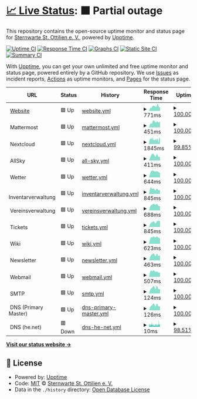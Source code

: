 # [📈 Live Status](https://status.sternwarte-ottilien.de): <!--live status--> **🟧 Partial outage**

This repository contains the open-source uptime monitor and status page for [Sternwarte St. Ottilien e. V.](https://sternwarte-ottilien.de), powered by [Upptime](https://github.com/upptime/upptime).

[![Uptime CI](https://github.com/Sternwarte-St-Ottilien-e-V/status/workflows/Uptime%20CI/badge.svg)](https://github.com/Sternwarte-St-Ottilien-e-V/status/actions?query=workflow%3A%22Uptime+CI%22)
[![Response Time CI](https://github.com/Sternwarte-St-Ottilien-e-V/status/workflows/Response%20Time%20CI/badge.svg)](https://github.com/Sternwarte-St-Ottilien-e-V/status/actions?query=workflow%3A%22Response+Time+CI%22)
[![Graphs CI](https://github.com/Sternwarte-St-Ottilien-e-V/status/workflows/Graphs%20CI/badge.svg)](https://github.com/Sternwarte-St-Ottilien-e-V/status/actions?query=workflow%3A%22Graphs+CI%22)
[![Static Site CI](https://github.com/Sternwarte-St-Ottilien-e-V/status/workflows/Static%20Site%20CI/badge.svg)](https://github.com/Sternwarte-St-Ottilien-e-V/status/actions?query=workflow%3A%22Static+Site+CI%22)
[![Summary CI](https://github.com/Sternwarte-St-Ottilien-e-V/status/workflows/Summary%20CI/badge.svg)](https://github.com/Sternwarte-St-Ottilien-e-V/status/actions?query=workflow%3A%22Summary+CI%22)

With [Upptime](https://upptime.js.org), you can get your own unlimited and free uptime monitor and status page, powered entirely by a GitHub repository. We use [Issues](https://github.com/Sternwarte-St-Ottilien-e-V/status/issues) as incident reports, [Actions](https://github.com/Sternwarte-St-Ottilien-e-V/status/actions) as uptime monitors, and [Pages](https://status.sternwarte-ottilien.de) for the status page.

<!--start: status pages-->
<!-- This summary is generated by Upptime (https://github.com/upptime/upptime) -->
<!-- Do not edit this manually, your changes will be overwritten -->
<!-- prettier-ignore -->
| URL | Status | History | Response Time | Uptime |
| --- | ------ | ------- | ------------- | ------ |
| <img alt="" src="https://icons.duckduckgo.com/ip3/sternwarte-ottilien.de.ico" height="13"> [Website](https://sternwarte-ottilien.de) | 🟩 Up | [website.yml](https://github.com/Sternwarte-St-Ottilien-e-V/status/commits/HEAD/history/website.yml) | <details><summary><img alt="Response time graph" src="./graphs/website/response-time-week.png" height="20"> 771ms</summary><br><a href="https://status.sternwarte-ottilien.de/history/website"><img alt="Response time 915" src="https://img.shields.io/endpoint?url=https%3A%2F%2Fraw.githubusercontent.com%2FSternwarte-St-Ottilien-e-V%2Fstatus%2FHEAD%2Fapi%2Fwebsite%2Fresponse-time.json"></a><br><a href="https://status.sternwarte-ottilien.de/history/website"><img alt="24-hour response time 782" src="https://img.shields.io/endpoint?url=https%3A%2F%2Fraw.githubusercontent.com%2FSternwarte-St-Ottilien-e-V%2Fstatus%2FHEAD%2Fapi%2Fwebsite%2Fresponse-time-day.json"></a><br><a href="https://status.sternwarte-ottilien.de/history/website"><img alt="7-day response time 771" src="https://img.shields.io/endpoint?url=https%3A%2F%2Fraw.githubusercontent.com%2FSternwarte-St-Ottilien-e-V%2Fstatus%2FHEAD%2Fapi%2Fwebsite%2Fresponse-time-week.json"></a><br><a href="https://status.sternwarte-ottilien.de/history/website"><img alt="30-day response time 678" src="https://img.shields.io/endpoint?url=https%3A%2F%2Fraw.githubusercontent.com%2FSternwarte-St-Ottilien-e-V%2Fstatus%2FHEAD%2Fapi%2Fwebsite%2Fresponse-time-month.json"></a><br><a href="https://status.sternwarte-ottilien.de/history/website"><img alt="1-year response time 956" src="https://img.shields.io/endpoint?url=https%3A%2F%2Fraw.githubusercontent.com%2FSternwarte-St-Ottilien-e-V%2Fstatus%2FHEAD%2Fapi%2Fwebsite%2Fresponse-time-year.json"></a></details> | <details><summary><a href="https://status.sternwarte-ottilien.de/history/website">100.00%</a></summary><a href="https://status.sternwarte-ottilien.de/history/website"><img alt="All-time uptime 99.98%" src="https://img.shields.io/endpoint?url=https%3A%2F%2Fraw.githubusercontent.com%2FSternwarte-St-Ottilien-e-V%2Fstatus%2FHEAD%2Fapi%2Fwebsite%2Fuptime.json"></a><br><a href="https://status.sternwarte-ottilien.de/history/website"><img alt="24-hour uptime 100.00%" src="https://img.shields.io/endpoint?url=https%3A%2F%2Fraw.githubusercontent.com%2FSternwarte-St-Ottilien-e-V%2Fstatus%2FHEAD%2Fapi%2Fwebsite%2Fuptime-day.json"></a><br><a href="https://status.sternwarte-ottilien.de/history/website"><img alt="7-day uptime 100.00%" src="https://img.shields.io/endpoint?url=https%3A%2F%2Fraw.githubusercontent.com%2FSternwarte-St-Ottilien-e-V%2Fstatus%2FHEAD%2Fapi%2Fwebsite%2Fuptime-week.json"></a><br><a href="https://status.sternwarte-ottilien.de/history/website"><img alt="30-day uptime 100.00%" src="https://img.shields.io/endpoint?url=https%3A%2F%2Fraw.githubusercontent.com%2FSternwarte-St-Ottilien-e-V%2Fstatus%2FHEAD%2Fapi%2Fwebsite%2Fuptime-month.json"></a><br><a href="https://status.sternwarte-ottilien.de/history/website"><img alt="1-year uptime 99.97%" src="https://img.shields.io/endpoint?url=https%3A%2F%2Fraw.githubusercontent.com%2FSternwarte-St-Ottilien-e-V%2Fstatus%2FHEAD%2Fapi%2Fwebsite%2Fuptime-year.json"></a></details>
| <img alt="" src="https://icons.duckduckgo.com/ip3/null.ico" height="13"> Mattermost | 🟩 Up | [mattermost.yml](https://github.com/Sternwarte-St-Ottilien-e-V/status/commits/HEAD/history/mattermost.yml) | <details><summary><img alt="Response time graph" src="./graphs/mattermost/response-time-week.png" height="20"> 451ms</summary><br><a href="https://status.sternwarte-ottilien.de/history/mattermost"><img alt="Response time 515" src="https://img.shields.io/endpoint?url=https%3A%2F%2Fraw.githubusercontent.com%2FSternwarte-St-Ottilien-e-V%2Fstatus%2FHEAD%2Fapi%2Fmattermost%2Fresponse-time.json"></a><br><a href="https://status.sternwarte-ottilien.de/history/mattermost"><img alt="24-hour response time 454" src="https://img.shields.io/endpoint?url=https%3A%2F%2Fraw.githubusercontent.com%2FSternwarte-St-Ottilien-e-V%2Fstatus%2FHEAD%2Fapi%2Fmattermost%2Fresponse-time-day.json"></a><br><a href="https://status.sternwarte-ottilien.de/history/mattermost"><img alt="7-day response time 451" src="https://img.shields.io/endpoint?url=https%3A%2F%2Fraw.githubusercontent.com%2FSternwarte-St-Ottilien-e-V%2Fstatus%2FHEAD%2Fapi%2Fmattermost%2Fresponse-time-week.json"></a><br><a href="https://status.sternwarte-ottilien.de/history/mattermost"><img alt="30-day response time 411" src="https://img.shields.io/endpoint?url=https%3A%2F%2Fraw.githubusercontent.com%2FSternwarte-St-Ottilien-e-V%2Fstatus%2FHEAD%2Fapi%2Fmattermost%2Fresponse-time-month.json"></a><br><a href="https://status.sternwarte-ottilien.de/history/mattermost"><img alt="1-year response time 515" src="https://img.shields.io/endpoint?url=https%3A%2F%2Fraw.githubusercontent.com%2FSternwarte-St-Ottilien-e-V%2Fstatus%2FHEAD%2Fapi%2Fmattermost%2Fresponse-time-year.json"></a></details> | <details><summary><a href="https://status.sternwarte-ottilien.de/history/mattermost">100.00%</a></summary><a href="https://status.sternwarte-ottilien.de/history/mattermost"><img alt="All-time uptime 99.91%" src="https://img.shields.io/endpoint?url=https%3A%2F%2Fraw.githubusercontent.com%2FSternwarte-St-Ottilien-e-V%2Fstatus%2FHEAD%2Fapi%2Fmattermost%2Fuptime.json"></a><br><a href="https://status.sternwarte-ottilien.de/history/mattermost"><img alt="24-hour uptime 100.00%" src="https://img.shields.io/endpoint?url=https%3A%2F%2Fraw.githubusercontent.com%2FSternwarte-St-Ottilien-e-V%2Fstatus%2FHEAD%2Fapi%2Fmattermost%2Fuptime-day.json"></a><br><a href="https://status.sternwarte-ottilien.de/history/mattermost"><img alt="7-day uptime 100.00%" src="https://img.shields.io/endpoint?url=https%3A%2F%2Fraw.githubusercontent.com%2FSternwarte-St-Ottilien-e-V%2Fstatus%2FHEAD%2Fapi%2Fmattermost%2Fuptime-week.json"></a><br><a href="https://status.sternwarte-ottilien.de/history/mattermost"><img alt="30-day uptime 100.00%" src="https://img.shields.io/endpoint?url=https%3A%2F%2Fraw.githubusercontent.com%2FSternwarte-St-Ottilien-e-V%2Fstatus%2FHEAD%2Fapi%2Fmattermost%2Fuptime-month.json"></a><br><a href="https://status.sternwarte-ottilien.de/history/mattermost"><img alt="1-year uptime 99.91%" src="https://img.shields.io/endpoint?url=https%3A%2F%2Fraw.githubusercontent.com%2FSternwarte-St-Ottilien-e-V%2Fstatus%2FHEAD%2Fapi%2Fmattermost%2Fuptime-year.json"></a></details>
| <img alt="" src="https://icons.duckduckgo.com/ip3/null.ico" height="13"> Nextcloud | 🟩 Up | [nextcloud.yml](https://github.com/Sternwarte-St-Ottilien-e-V/status/commits/HEAD/history/nextcloud.yml) | <details><summary><img alt="Response time graph" src="./graphs/nextcloud/response-time-week.png" height="20"> 1845ms</summary><br><a href="https://status.sternwarte-ottilien.de/history/nextcloud"><img alt="Response time 2425" src="https://img.shields.io/endpoint?url=https%3A%2F%2Fraw.githubusercontent.com%2FSternwarte-St-Ottilien-e-V%2Fstatus%2FHEAD%2Fapi%2Fnextcloud%2Fresponse-time.json"></a><br><a href="https://status.sternwarte-ottilien.de/history/nextcloud"><img alt="24-hour response time 2111" src="https://img.shields.io/endpoint?url=https%3A%2F%2Fraw.githubusercontent.com%2FSternwarte-St-Ottilien-e-V%2Fstatus%2FHEAD%2Fapi%2Fnextcloud%2Fresponse-time-day.json"></a><br><a href="https://status.sternwarte-ottilien.de/history/nextcloud"><img alt="7-day response time 1845" src="https://img.shields.io/endpoint?url=https%3A%2F%2Fraw.githubusercontent.com%2FSternwarte-St-Ottilien-e-V%2Fstatus%2FHEAD%2Fapi%2Fnextcloud%2Fresponse-time-week.json"></a><br><a href="https://status.sternwarte-ottilien.de/history/nextcloud"><img alt="30-day response time 1879" src="https://img.shields.io/endpoint?url=https%3A%2F%2Fraw.githubusercontent.com%2FSternwarte-St-Ottilien-e-V%2Fstatus%2FHEAD%2Fapi%2Fnextcloud%2Fresponse-time-month.json"></a><br><a href="https://status.sternwarte-ottilien.de/history/nextcloud"><img alt="1-year response time 2419" src="https://img.shields.io/endpoint?url=https%3A%2F%2Fraw.githubusercontent.com%2FSternwarte-St-Ottilien-e-V%2Fstatus%2FHEAD%2Fapi%2Fnextcloud%2Fresponse-time-year.json"></a></details> | <details><summary><a href="https://status.sternwarte-ottilien.de/history/nextcloud">99.85%</a></summary><a href="https://status.sternwarte-ottilien.de/history/nextcloud"><img alt="All-time uptime 99.54%" src="https://img.shields.io/endpoint?url=https%3A%2F%2Fraw.githubusercontent.com%2FSternwarte-St-Ottilien-e-V%2Fstatus%2FHEAD%2Fapi%2Fnextcloud%2Fuptime.json"></a><br><a href="https://status.sternwarte-ottilien.de/history/nextcloud"><img alt="24-hour uptime 100.00%" src="https://img.shields.io/endpoint?url=https%3A%2F%2Fraw.githubusercontent.com%2FSternwarte-St-Ottilien-e-V%2Fstatus%2FHEAD%2Fapi%2Fnextcloud%2Fuptime-day.json"></a><br><a href="https://status.sternwarte-ottilien.de/history/nextcloud"><img alt="7-day uptime 99.85%" src="https://img.shields.io/endpoint?url=https%3A%2F%2Fraw.githubusercontent.com%2FSternwarte-St-Ottilien-e-V%2Fstatus%2FHEAD%2Fapi%2Fnextcloud%2Fuptime-week.json"></a><br><a href="https://status.sternwarte-ottilien.de/history/nextcloud"><img alt="30-day uptime 99.81%" src="https://img.shields.io/endpoint?url=https%3A%2F%2Fraw.githubusercontent.com%2FSternwarte-St-Ottilien-e-V%2Fstatus%2FHEAD%2Fapi%2Fnextcloud%2Fuptime-month.json"></a><br><a href="https://status.sternwarte-ottilien.de/history/nextcloud"><img alt="1-year uptime 99.69%" src="https://img.shields.io/endpoint?url=https%3A%2F%2Fraw.githubusercontent.com%2FSternwarte-St-Ottilien-e-V%2Fstatus%2FHEAD%2Fapi%2Fnextcloud%2Fuptime-year.json"></a></details>
| <img alt="" src="https://icons.duckduckgo.com/ip3/null.ico" height="13"> AllSky | 🟩 Up | [all-sky.yml](https://github.com/Sternwarte-St-Ottilien-e-V/status/commits/HEAD/history/all-sky.yml) | <details><summary><img alt="Response time graph" src="./graphs/all-sky/response-time-week.png" height="20"> 411ms</summary><br><a href="https://status.sternwarte-ottilien.de/history/all-sky"><img alt="Response time 453" src="https://img.shields.io/endpoint?url=https%3A%2F%2Fraw.githubusercontent.com%2FSternwarte-St-Ottilien-e-V%2Fstatus%2FHEAD%2Fapi%2Fall-sky%2Fresponse-time.json"></a><br><a href="https://status.sternwarte-ottilien.de/history/all-sky"><img alt="24-hour response time 445" src="https://img.shields.io/endpoint?url=https%3A%2F%2Fraw.githubusercontent.com%2FSternwarte-St-Ottilien-e-V%2Fstatus%2FHEAD%2Fapi%2Fall-sky%2Fresponse-time-day.json"></a><br><a href="https://status.sternwarte-ottilien.de/history/all-sky"><img alt="7-day response time 411" src="https://img.shields.io/endpoint?url=https%3A%2F%2Fraw.githubusercontent.com%2FSternwarte-St-Ottilien-e-V%2Fstatus%2FHEAD%2Fapi%2Fall-sky%2Fresponse-time-week.json"></a><br><a href="https://status.sternwarte-ottilien.de/history/all-sky"><img alt="30-day response time 407" src="https://img.shields.io/endpoint?url=https%3A%2F%2Fraw.githubusercontent.com%2FSternwarte-St-Ottilien-e-V%2Fstatus%2FHEAD%2Fapi%2Fall-sky%2Fresponse-time-month.json"></a><br><a href="https://status.sternwarte-ottilien.de/history/all-sky"><img alt="1-year response time 456" src="https://img.shields.io/endpoint?url=https%3A%2F%2Fraw.githubusercontent.com%2FSternwarte-St-Ottilien-e-V%2Fstatus%2FHEAD%2Fapi%2Fall-sky%2Fresponse-time-year.json"></a></details> | <details><summary><a href="https://status.sternwarte-ottilien.de/history/all-sky">100.00%</a></summary><a href="https://status.sternwarte-ottilien.de/history/all-sky"><img alt="All-time uptime 99.98%" src="https://img.shields.io/endpoint?url=https%3A%2F%2Fraw.githubusercontent.com%2FSternwarte-St-Ottilien-e-V%2Fstatus%2FHEAD%2Fapi%2Fall-sky%2Fuptime.json"></a><br><a href="https://status.sternwarte-ottilien.de/history/all-sky"><img alt="24-hour uptime 100.00%" src="https://img.shields.io/endpoint?url=https%3A%2F%2Fraw.githubusercontent.com%2FSternwarte-St-Ottilien-e-V%2Fstatus%2FHEAD%2Fapi%2Fall-sky%2Fuptime-day.json"></a><br><a href="https://status.sternwarte-ottilien.de/history/all-sky"><img alt="7-day uptime 100.00%" src="https://img.shields.io/endpoint?url=https%3A%2F%2Fraw.githubusercontent.com%2FSternwarte-St-Ottilien-e-V%2Fstatus%2FHEAD%2Fapi%2Fall-sky%2Fuptime-week.json"></a><br><a href="https://status.sternwarte-ottilien.de/history/all-sky"><img alt="30-day uptime 100.00%" src="https://img.shields.io/endpoint?url=https%3A%2F%2Fraw.githubusercontent.com%2FSternwarte-St-Ottilien-e-V%2Fstatus%2FHEAD%2Fapi%2Fall-sky%2Fuptime-month.json"></a><br><a href="https://status.sternwarte-ottilien.de/history/all-sky"><img alt="1-year uptime 99.97%" src="https://img.shields.io/endpoint?url=https%3A%2F%2Fraw.githubusercontent.com%2FSternwarte-St-Ottilien-e-V%2Fstatus%2FHEAD%2Fapi%2Fall-sky%2Fuptime-year.json"></a></details>
| <img alt="" src="https://icons.duckduckgo.com/ip3/null.ico" height="13"> Wetter | 🟩 Up | [wetter.yml](https://github.com/Sternwarte-St-Ottilien-e-V/status/commits/HEAD/history/wetter.yml) | <details><summary><img alt="Response time graph" src="./graphs/wetter/response-time-week.png" height="20"> 644ms</summary><br><a href="https://status.sternwarte-ottilien.de/history/wetter"><img alt="Response time 570" src="https://img.shields.io/endpoint?url=https%3A%2F%2Fraw.githubusercontent.com%2FSternwarte-St-Ottilien-e-V%2Fstatus%2FHEAD%2Fapi%2Fwetter%2Fresponse-time.json"></a><br><a href="https://status.sternwarte-ottilien.de/history/wetter"><img alt="24-hour response time 759" src="https://img.shields.io/endpoint?url=https%3A%2F%2Fraw.githubusercontent.com%2FSternwarte-St-Ottilien-e-V%2Fstatus%2FHEAD%2Fapi%2Fwetter%2Fresponse-time-day.json"></a><br><a href="https://status.sternwarte-ottilien.de/history/wetter"><img alt="7-day response time 644" src="https://img.shields.io/endpoint?url=https%3A%2F%2Fraw.githubusercontent.com%2FSternwarte-St-Ottilien-e-V%2Fstatus%2FHEAD%2Fapi%2Fwetter%2Fresponse-time-week.json"></a><br><a href="https://status.sternwarte-ottilien.de/history/wetter"><img alt="30-day response time 651" src="https://img.shields.io/endpoint?url=https%3A%2F%2Fraw.githubusercontent.com%2FSternwarte-St-Ottilien-e-V%2Fstatus%2FHEAD%2Fapi%2Fwetter%2Fresponse-time-month.json"></a><br><a href="https://status.sternwarte-ottilien.de/history/wetter"><img alt="1-year response time 623" src="https://img.shields.io/endpoint?url=https%3A%2F%2Fraw.githubusercontent.com%2FSternwarte-St-Ottilien-e-V%2Fstatus%2FHEAD%2Fapi%2Fwetter%2Fresponse-time-year.json"></a></details> | <details><summary><a href="https://status.sternwarte-ottilien.de/history/wetter">100.00%</a></summary><a href="https://status.sternwarte-ottilien.de/history/wetter"><img alt="All-time uptime 99.98%" src="https://img.shields.io/endpoint?url=https%3A%2F%2Fraw.githubusercontent.com%2FSternwarte-St-Ottilien-e-V%2Fstatus%2FHEAD%2Fapi%2Fwetter%2Fuptime.json"></a><br><a href="https://status.sternwarte-ottilien.de/history/wetter"><img alt="24-hour uptime 100.00%" src="https://img.shields.io/endpoint?url=https%3A%2F%2Fraw.githubusercontent.com%2FSternwarte-St-Ottilien-e-V%2Fstatus%2FHEAD%2Fapi%2Fwetter%2Fuptime-day.json"></a><br><a href="https://status.sternwarte-ottilien.de/history/wetter"><img alt="7-day uptime 100.00%" src="https://img.shields.io/endpoint?url=https%3A%2F%2Fraw.githubusercontent.com%2FSternwarte-St-Ottilien-e-V%2Fstatus%2FHEAD%2Fapi%2Fwetter%2Fuptime-week.json"></a><br><a href="https://status.sternwarte-ottilien.de/history/wetter"><img alt="30-day uptime 100.00%" src="https://img.shields.io/endpoint?url=https%3A%2F%2Fraw.githubusercontent.com%2FSternwarte-St-Ottilien-e-V%2Fstatus%2FHEAD%2Fapi%2Fwetter%2Fuptime-month.json"></a><br><a href="https://status.sternwarte-ottilien.de/history/wetter"><img alt="1-year uptime 99.97%" src="https://img.shields.io/endpoint?url=https%3A%2F%2Fraw.githubusercontent.com%2FSternwarte-St-Ottilien-e-V%2Fstatus%2FHEAD%2Fapi%2Fwetter%2Fuptime-year.json"></a></details>
| <img alt="" src="https://icons.duckduckgo.com/ip3/null.ico" height="13"> Inventarverwaltung | 🟩 Up | [inventarverwaltung.yml](https://github.com/Sternwarte-St-Ottilien-e-V/status/commits/HEAD/history/inventarverwaltung.yml) | <details><summary><img alt="Response time graph" src="./graphs/inventarverwaltung/response-time-week.png" height="20"> 845ms</summary><br><a href="https://status.sternwarte-ottilien.de/history/inventarverwaltung"><img alt="Response time 1274" src="https://img.shields.io/endpoint?url=https%3A%2F%2Fraw.githubusercontent.com%2FSternwarte-St-Ottilien-e-V%2Fstatus%2FHEAD%2Fapi%2Finventarverwaltung%2Fresponse-time.json"></a><br><a href="https://status.sternwarte-ottilien.de/history/inventarverwaltung"><img alt="24-hour response time 932" src="https://img.shields.io/endpoint?url=https%3A%2F%2Fraw.githubusercontent.com%2FSternwarte-St-Ottilien-e-V%2Fstatus%2FHEAD%2Fapi%2Finventarverwaltung%2Fresponse-time-day.json"></a><br><a href="https://status.sternwarte-ottilien.de/history/inventarverwaltung"><img alt="7-day response time 845" src="https://img.shields.io/endpoint?url=https%3A%2F%2Fraw.githubusercontent.com%2FSternwarte-St-Ottilien-e-V%2Fstatus%2FHEAD%2Fapi%2Finventarverwaltung%2Fresponse-time-week.json"></a><br><a href="https://status.sternwarte-ottilien.de/history/inventarverwaltung"><img alt="30-day response time 847" src="https://img.shields.io/endpoint?url=https%3A%2F%2Fraw.githubusercontent.com%2FSternwarte-St-Ottilien-e-V%2Fstatus%2FHEAD%2Fapi%2Finventarverwaltung%2Fresponse-time-month.json"></a><br><a href="https://status.sternwarte-ottilien.de/history/inventarverwaltung"><img alt="1-year response time 1242" src="https://img.shields.io/endpoint?url=https%3A%2F%2Fraw.githubusercontent.com%2FSternwarte-St-Ottilien-e-V%2Fstatus%2FHEAD%2Fapi%2Finventarverwaltung%2Fresponse-time-year.json"></a></details> | <details><summary><a href="https://status.sternwarte-ottilien.de/history/inventarverwaltung">100.00%</a></summary><a href="https://status.sternwarte-ottilien.de/history/inventarverwaltung"><img alt="All-time uptime 99.74%" src="https://img.shields.io/endpoint?url=https%3A%2F%2Fraw.githubusercontent.com%2FSternwarte-St-Ottilien-e-V%2Fstatus%2FHEAD%2Fapi%2Finventarverwaltung%2Fuptime.json"></a><br><a href="https://status.sternwarte-ottilien.de/history/inventarverwaltung"><img alt="24-hour uptime 100.00%" src="https://img.shields.io/endpoint?url=https%3A%2F%2Fraw.githubusercontent.com%2FSternwarte-St-Ottilien-e-V%2Fstatus%2FHEAD%2Fapi%2Finventarverwaltung%2Fuptime-day.json"></a><br><a href="https://status.sternwarte-ottilien.de/history/inventarverwaltung"><img alt="7-day uptime 100.00%" src="https://img.shields.io/endpoint?url=https%3A%2F%2Fraw.githubusercontent.com%2FSternwarte-St-Ottilien-e-V%2Fstatus%2FHEAD%2Fapi%2Finventarverwaltung%2Fuptime-week.json"></a><br><a href="https://status.sternwarte-ottilien.de/history/inventarverwaltung"><img alt="30-day uptime 100.00%" src="https://img.shields.io/endpoint?url=https%3A%2F%2Fraw.githubusercontent.com%2FSternwarte-St-Ottilien-e-V%2Fstatus%2FHEAD%2Fapi%2Finventarverwaltung%2Fuptime-month.json"></a><br><a href="https://status.sternwarte-ottilien.de/history/inventarverwaltung"><img alt="1-year uptime 99.97%" src="https://img.shields.io/endpoint?url=https%3A%2F%2Fraw.githubusercontent.com%2FSternwarte-St-Ottilien-e-V%2Fstatus%2FHEAD%2Fapi%2Finventarverwaltung%2Fuptime-year.json"></a></details>
| <img alt="" src="https://icons.duckduckgo.com/ip3/null.ico" height="13"> Vereinsverwaltung | 🟩 Up | [vereinsverwaltung.yml](https://github.com/Sternwarte-St-Ottilien-e-V/status/commits/HEAD/history/vereinsverwaltung.yml) | <details><summary><img alt="Response time graph" src="./graphs/vereinsverwaltung/response-time-week.png" height="20"> 688ms</summary><br><a href="https://status.sternwarte-ottilien.de/history/vereinsverwaltung"><img alt="Response time 857" src="https://img.shields.io/endpoint?url=https%3A%2F%2Fraw.githubusercontent.com%2FSternwarte-St-Ottilien-e-V%2Fstatus%2FHEAD%2Fapi%2Fvereinsverwaltung%2Fresponse-time.json"></a><br><a href="https://status.sternwarte-ottilien.de/history/vereinsverwaltung"><img alt="24-hour response time 755" src="https://img.shields.io/endpoint?url=https%3A%2F%2Fraw.githubusercontent.com%2FSternwarte-St-Ottilien-e-V%2Fstatus%2FHEAD%2Fapi%2Fvereinsverwaltung%2Fresponse-time-day.json"></a><br><a href="https://status.sternwarte-ottilien.de/history/vereinsverwaltung"><img alt="7-day response time 688" src="https://img.shields.io/endpoint?url=https%3A%2F%2Fraw.githubusercontent.com%2FSternwarte-St-Ottilien-e-V%2Fstatus%2FHEAD%2Fapi%2Fvereinsverwaltung%2Fresponse-time-week.json"></a><br><a href="https://status.sternwarte-ottilien.de/history/vereinsverwaltung"><img alt="30-day response time 655" src="https://img.shields.io/endpoint?url=https%3A%2F%2Fraw.githubusercontent.com%2FSternwarte-St-Ottilien-e-V%2Fstatus%2FHEAD%2Fapi%2Fvereinsverwaltung%2Fresponse-time-month.json"></a><br><a href="https://status.sternwarte-ottilien.de/history/vereinsverwaltung"><img alt="1-year response time 839" src="https://img.shields.io/endpoint?url=https%3A%2F%2Fraw.githubusercontent.com%2FSternwarte-St-Ottilien-e-V%2Fstatus%2FHEAD%2Fapi%2Fvereinsverwaltung%2Fresponse-time-year.json"></a></details> | <details><summary><a href="https://status.sternwarte-ottilien.de/history/vereinsverwaltung">100.00%</a></summary><a href="https://status.sternwarte-ottilien.de/history/vereinsverwaltung"><img alt="All-time uptime 99.72%" src="https://img.shields.io/endpoint?url=https%3A%2F%2Fraw.githubusercontent.com%2FSternwarte-St-Ottilien-e-V%2Fstatus%2FHEAD%2Fapi%2Fvereinsverwaltung%2Fuptime.json"></a><br><a href="https://status.sternwarte-ottilien.de/history/vereinsverwaltung"><img alt="24-hour uptime 100.00%" src="https://img.shields.io/endpoint?url=https%3A%2F%2Fraw.githubusercontent.com%2FSternwarte-St-Ottilien-e-V%2Fstatus%2FHEAD%2Fapi%2Fvereinsverwaltung%2Fuptime-day.json"></a><br><a href="https://status.sternwarte-ottilien.de/history/vereinsverwaltung"><img alt="7-day uptime 100.00%" src="https://img.shields.io/endpoint?url=https%3A%2F%2Fraw.githubusercontent.com%2FSternwarte-St-Ottilien-e-V%2Fstatus%2FHEAD%2Fapi%2Fvereinsverwaltung%2Fuptime-week.json"></a><br><a href="https://status.sternwarte-ottilien.de/history/vereinsverwaltung"><img alt="30-day uptime 100.00%" src="https://img.shields.io/endpoint?url=https%3A%2F%2Fraw.githubusercontent.com%2FSternwarte-St-Ottilien-e-V%2Fstatus%2FHEAD%2Fapi%2Fvereinsverwaltung%2Fuptime-month.json"></a><br><a href="https://status.sternwarte-ottilien.de/history/vereinsverwaltung"><img alt="1-year uptime 99.88%" src="https://img.shields.io/endpoint?url=https%3A%2F%2Fraw.githubusercontent.com%2FSternwarte-St-Ottilien-e-V%2Fstatus%2FHEAD%2Fapi%2Fvereinsverwaltung%2Fuptime-year.json"></a></details>
| <img alt="" src="https://icons.duckduckgo.com/ip3/null.ico" height="13"> Tickets | 🟩 Up | [tickets.yml](https://github.com/Sternwarte-St-Ottilien-e-V/status/commits/HEAD/history/tickets.yml) | <details><summary><img alt="Response time graph" src="./graphs/tickets/response-time-week.png" height="20"> 845ms</summary><br><a href="https://status.sternwarte-ottilien.de/history/tickets"><img alt="Response time 934" src="https://img.shields.io/endpoint?url=https%3A%2F%2Fraw.githubusercontent.com%2FSternwarte-St-Ottilien-e-V%2Fstatus%2FHEAD%2Fapi%2Ftickets%2Fresponse-time.json"></a><br><a href="https://status.sternwarte-ottilien.de/history/tickets"><img alt="24-hour response time 836" src="https://img.shields.io/endpoint?url=https%3A%2F%2Fraw.githubusercontent.com%2FSternwarte-St-Ottilien-e-V%2Fstatus%2FHEAD%2Fapi%2Ftickets%2Fresponse-time-day.json"></a><br><a href="https://status.sternwarte-ottilien.de/history/tickets"><img alt="7-day response time 845" src="https://img.shields.io/endpoint?url=https%3A%2F%2Fraw.githubusercontent.com%2FSternwarte-St-Ottilien-e-V%2Fstatus%2FHEAD%2Fapi%2Ftickets%2Fresponse-time-week.json"></a><br><a href="https://status.sternwarte-ottilien.de/history/tickets"><img alt="30-day response time 753" src="https://img.shields.io/endpoint?url=https%3A%2F%2Fraw.githubusercontent.com%2FSternwarte-St-Ottilien-e-V%2Fstatus%2FHEAD%2Fapi%2Ftickets%2Fresponse-time-month.json"></a><br><a href="https://status.sternwarte-ottilien.de/history/tickets"><img alt="1-year response time 943" src="https://img.shields.io/endpoint?url=https%3A%2F%2Fraw.githubusercontent.com%2FSternwarte-St-Ottilien-e-V%2Fstatus%2FHEAD%2Fapi%2Ftickets%2Fresponse-time-year.json"></a></details> | <details><summary><a href="https://status.sternwarte-ottilien.de/history/tickets">100.00%</a></summary><a href="https://status.sternwarte-ottilien.de/history/tickets"><img alt="All-time uptime 99.94%" src="https://img.shields.io/endpoint?url=https%3A%2F%2Fraw.githubusercontent.com%2FSternwarte-St-Ottilien-e-V%2Fstatus%2FHEAD%2Fapi%2Ftickets%2Fuptime.json"></a><br><a href="https://status.sternwarte-ottilien.de/history/tickets"><img alt="24-hour uptime 100.00%" src="https://img.shields.io/endpoint?url=https%3A%2F%2Fraw.githubusercontent.com%2FSternwarte-St-Ottilien-e-V%2Fstatus%2FHEAD%2Fapi%2Ftickets%2Fuptime-day.json"></a><br><a href="https://status.sternwarte-ottilien.de/history/tickets"><img alt="7-day uptime 100.00%" src="https://img.shields.io/endpoint?url=https%3A%2F%2Fraw.githubusercontent.com%2FSternwarte-St-Ottilien-e-V%2Fstatus%2FHEAD%2Fapi%2Ftickets%2Fuptime-week.json"></a><br><a href="https://status.sternwarte-ottilien.de/history/tickets"><img alt="30-day uptime 100.00%" src="https://img.shields.io/endpoint?url=https%3A%2F%2Fraw.githubusercontent.com%2FSternwarte-St-Ottilien-e-V%2Fstatus%2FHEAD%2Fapi%2Ftickets%2Fuptime-month.json"></a><br><a href="https://status.sternwarte-ottilien.de/history/tickets"><img alt="1-year uptime 99.91%" src="https://img.shields.io/endpoint?url=https%3A%2F%2Fraw.githubusercontent.com%2FSternwarte-St-Ottilien-e-V%2Fstatus%2FHEAD%2Fapi%2Ftickets%2Fuptime-year.json"></a></details>
| <img alt="" src="https://icons.duckduckgo.com/ip3/null.ico" height="13"> Wiki | 🟩 Up | [wiki.yml](https://github.com/Sternwarte-St-Ottilien-e-V/status/commits/HEAD/history/wiki.yml) | <details><summary><img alt="Response time graph" src="./graphs/wiki/response-time-week.png" height="20"> 623ms</summary><br><a href="https://status.sternwarte-ottilien.de/history/wiki"><img alt="Response time 1133" src="https://img.shields.io/endpoint?url=https%3A%2F%2Fraw.githubusercontent.com%2FSternwarte-St-Ottilien-e-V%2Fstatus%2FHEAD%2Fapi%2Fwiki%2Fresponse-time.json"></a><br><a href="https://status.sternwarte-ottilien.de/history/wiki"><img alt="24-hour response time 647" src="https://img.shields.io/endpoint?url=https%3A%2F%2Fraw.githubusercontent.com%2FSternwarte-St-Ottilien-e-V%2Fstatus%2FHEAD%2Fapi%2Fwiki%2Fresponse-time-day.json"></a><br><a href="https://status.sternwarte-ottilien.de/history/wiki"><img alt="7-day response time 623" src="https://img.shields.io/endpoint?url=https%3A%2F%2Fraw.githubusercontent.com%2FSternwarte-St-Ottilien-e-V%2Fstatus%2FHEAD%2Fapi%2Fwiki%2Fresponse-time-week.json"></a><br><a href="https://status.sternwarte-ottilien.de/history/wiki"><img alt="30-day response time 617" src="https://img.shields.io/endpoint?url=https%3A%2F%2Fraw.githubusercontent.com%2FSternwarte-St-Ottilien-e-V%2Fstatus%2FHEAD%2Fapi%2Fwiki%2Fresponse-time-month.json"></a><br><a href="https://status.sternwarte-ottilien.de/history/wiki"><img alt="1-year response time 1150" src="https://img.shields.io/endpoint?url=https%3A%2F%2Fraw.githubusercontent.com%2FSternwarte-St-Ottilien-e-V%2Fstatus%2FHEAD%2Fapi%2Fwiki%2Fresponse-time-year.json"></a></details> | <details><summary><a href="https://status.sternwarte-ottilien.de/history/wiki">100.00%</a></summary><a href="https://status.sternwarte-ottilien.de/history/wiki"><img alt="All-time uptime 99.74%" src="https://img.shields.io/endpoint?url=https%3A%2F%2Fraw.githubusercontent.com%2FSternwarte-St-Ottilien-e-V%2Fstatus%2FHEAD%2Fapi%2Fwiki%2Fuptime.json"></a><br><a href="https://status.sternwarte-ottilien.de/history/wiki"><img alt="24-hour uptime 100.00%" src="https://img.shields.io/endpoint?url=https%3A%2F%2Fraw.githubusercontent.com%2FSternwarte-St-Ottilien-e-V%2Fstatus%2FHEAD%2Fapi%2Fwiki%2Fuptime-day.json"></a><br><a href="https://status.sternwarte-ottilien.de/history/wiki"><img alt="7-day uptime 100.00%" src="https://img.shields.io/endpoint?url=https%3A%2F%2Fraw.githubusercontent.com%2FSternwarte-St-Ottilien-e-V%2Fstatus%2FHEAD%2Fapi%2Fwiki%2Fuptime-week.json"></a><br><a href="https://status.sternwarte-ottilien.de/history/wiki"><img alt="30-day uptime 100.00%" src="https://img.shields.io/endpoint?url=https%3A%2F%2Fraw.githubusercontent.com%2FSternwarte-St-Ottilien-e-V%2Fstatus%2FHEAD%2Fapi%2Fwiki%2Fuptime-month.json"></a><br><a href="https://status.sternwarte-ottilien.de/history/wiki"><img alt="1-year uptime 99.97%" src="https://img.shields.io/endpoint?url=https%3A%2F%2Fraw.githubusercontent.com%2FSternwarte-St-Ottilien-e-V%2Fstatus%2FHEAD%2Fapi%2Fwiki%2Fuptime-year.json"></a></details>
| <img alt="" src="https://icons.duckduckgo.com/ip3/null.ico" height="13"> Newsletter | 🟩 Up | [newsletter.yml](https://github.com/Sternwarte-St-Ottilien-e-V/status/commits/HEAD/history/newsletter.yml) | <details><summary><img alt="Response time graph" src="./graphs/newsletter/response-time-week.png" height="20"> 463ms</summary><br><a href="https://status.sternwarte-ottilien.de/history/newsletter"><img alt="Response time 567" src="https://img.shields.io/endpoint?url=https%3A%2F%2Fraw.githubusercontent.com%2FSternwarte-St-Ottilien-e-V%2Fstatus%2FHEAD%2Fapi%2Fnewsletter%2Fresponse-time.json"></a><br><a href="https://status.sternwarte-ottilien.de/history/newsletter"><img alt="24-hour response time 527" src="https://img.shields.io/endpoint?url=https%3A%2F%2Fraw.githubusercontent.com%2FSternwarte-St-Ottilien-e-V%2Fstatus%2FHEAD%2Fapi%2Fnewsletter%2Fresponse-time-day.json"></a><br><a href="https://status.sternwarte-ottilien.de/history/newsletter"><img alt="7-day response time 463" src="https://img.shields.io/endpoint?url=https%3A%2F%2Fraw.githubusercontent.com%2FSternwarte-St-Ottilien-e-V%2Fstatus%2FHEAD%2Fapi%2Fnewsletter%2Fresponse-time-week.json"></a><br><a href="https://status.sternwarte-ottilien.de/history/newsletter"><img alt="30-day response time 448" src="https://img.shields.io/endpoint?url=https%3A%2F%2Fraw.githubusercontent.com%2FSternwarte-St-Ottilien-e-V%2Fstatus%2FHEAD%2Fapi%2Fnewsletter%2Fresponse-time-month.json"></a><br><a href="https://status.sternwarte-ottilien.de/history/newsletter"><img alt="1-year response time 554" src="https://img.shields.io/endpoint?url=https%3A%2F%2Fraw.githubusercontent.com%2FSternwarte-St-Ottilien-e-V%2Fstatus%2FHEAD%2Fapi%2Fnewsletter%2Fresponse-time-year.json"></a></details> | <details><summary><a href="https://status.sternwarte-ottilien.de/history/newsletter">100.00%</a></summary><a href="https://status.sternwarte-ottilien.de/history/newsletter"><img alt="All-time uptime 99.89%" src="https://img.shields.io/endpoint?url=https%3A%2F%2Fraw.githubusercontent.com%2FSternwarte-St-Ottilien-e-V%2Fstatus%2FHEAD%2Fapi%2Fnewsletter%2Fuptime.json"></a><br><a href="https://status.sternwarte-ottilien.de/history/newsletter"><img alt="24-hour uptime 100.00%" src="https://img.shields.io/endpoint?url=https%3A%2F%2Fraw.githubusercontent.com%2FSternwarte-St-Ottilien-e-V%2Fstatus%2FHEAD%2Fapi%2Fnewsletter%2Fuptime-day.json"></a><br><a href="https://status.sternwarte-ottilien.de/history/newsletter"><img alt="7-day uptime 100.00%" src="https://img.shields.io/endpoint?url=https%3A%2F%2Fraw.githubusercontent.com%2FSternwarte-St-Ottilien-e-V%2Fstatus%2FHEAD%2Fapi%2Fnewsletter%2Fuptime-week.json"></a><br><a href="https://status.sternwarte-ottilien.de/history/newsletter"><img alt="30-day uptime 100.00%" src="https://img.shields.io/endpoint?url=https%3A%2F%2Fraw.githubusercontent.com%2FSternwarte-St-Ottilien-e-V%2Fstatus%2FHEAD%2Fapi%2Fnewsletter%2Fuptime-month.json"></a><br><a href="https://status.sternwarte-ottilien.de/history/newsletter"><img alt="1-year uptime 99.97%" src="https://img.shields.io/endpoint?url=https%3A%2F%2Fraw.githubusercontent.com%2FSternwarte-St-Ottilien-e-V%2Fstatus%2FHEAD%2Fapi%2Fnewsletter%2Fuptime-year.json"></a></details>
| <img alt="" src="https://icons.duckduckgo.com/ip3/null.ico" height="13"> Webmail | 🟩 Up | [webmail.yml](https://github.com/Sternwarte-St-Ottilien-e-V/status/commits/HEAD/history/webmail.yml) | <details><summary><img alt="Response time graph" src="./graphs/webmail/response-time-week.png" height="20"> 507ms</summary><br><a href="https://status.sternwarte-ottilien.de/history/webmail"><img alt="Response time 571" src="https://img.shields.io/endpoint?url=https%3A%2F%2Fraw.githubusercontent.com%2FSternwarte-St-Ottilien-e-V%2Fstatus%2FHEAD%2Fapi%2Fwebmail%2Fresponse-time.json"></a><br><a href="https://status.sternwarte-ottilien.de/history/webmail"><img alt="24-hour response time 565" src="https://img.shields.io/endpoint?url=https%3A%2F%2Fraw.githubusercontent.com%2FSternwarte-St-Ottilien-e-V%2Fstatus%2FHEAD%2Fapi%2Fwebmail%2Fresponse-time-day.json"></a><br><a href="https://status.sternwarte-ottilien.de/history/webmail"><img alt="7-day response time 507" src="https://img.shields.io/endpoint?url=https%3A%2F%2Fraw.githubusercontent.com%2FSternwarte-St-Ottilien-e-V%2Fstatus%2FHEAD%2Fapi%2Fwebmail%2Fresponse-time-week.json"></a><br><a href="https://status.sternwarte-ottilien.de/history/webmail"><img alt="30-day response time 483" src="https://img.shields.io/endpoint?url=https%3A%2F%2Fraw.githubusercontent.com%2FSternwarte-St-Ottilien-e-V%2Fstatus%2FHEAD%2Fapi%2Fwebmail%2Fresponse-time-month.json"></a><br><a href="https://status.sternwarte-ottilien.de/history/webmail"><img alt="1-year response time 566" src="https://img.shields.io/endpoint?url=https%3A%2F%2Fraw.githubusercontent.com%2FSternwarte-St-Ottilien-e-V%2Fstatus%2FHEAD%2Fapi%2Fwebmail%2Fresponse-time-year.json"></a></details> | <details><summary><a href="https://status.sternwarte-ottilien.de/history/webmail">100.00%</a></summary><a href="https://status.sternwarte-ottilien.de/history/webmail"><img alt="All-time uptime 99.95%" src="https://img.shields.io/endpoint?url=https%3A%2F%2Fraw.githubusercontent.com%2FSternwarte-St-Ottilien-e-V%2Fstatus%2FHEAD%2Fapi%2Fwebmail%2Fuptime.json"></a><br><a href="https://status.sternwarte-ottilien.de/history/webmail"><img alt="24-hour uptime 100.00%" src="https://img.shields.io/endpoint?url=https%3A%2F%2Fraw.githubusercontent.com%2FSternwarte-St-Ottilien-e-V%2Fstatus%2FHEAD%2Fapi%2Fwebmail%2Fuptime-day.json"></a><br><a href="https://status.sternwarte-ottilien.de/history/webmail"><img alt="7-day uptime 100.00%" src="https://img.shields.io/endpoint?url=https%3A%2F%2Fraw.githubusercontent.com%2FSternwarte-St-Ottilien-e-V%2Fstatus%2FHEAD%2Fapi%2Fwebmail%2Fuptime-week.json"></a><br><a href="https://status.sternwarte-ottilien.de/history/webmail"><img alt="30-day uptime 100.00%" src="https://img.shields.io/endpoint?url=https%3A%2F%2Fraw.githubusercontent.com%2FSternwarte-St-Ottilien-e-V%2Fstatus%2FHEAD%2Fapi%2Fwebmail%2Fuptime-month.json"></a><br><a href="https://status.sternwarte-ottilien.de/history/webmail"><img alt="1-year uptime 99.93%" src="https://img.shields.io/endpoint?url=https%3A%2F%2Fraw.githubusercontent.com%2FSternwarte-St-Ottilien-e-V%2Fstatus%2FHEAD%2Fapi%2Fwebmail%2Fuptime-year.json"></a></details>
| <img alt="" src="https://icons.duckduckgo.com/ip3/null.ico" height="13"> SMTP | 🟩 Up | [smtp.yml](https://github.com/Sternwarte-St-Ottilien-e-V/status/commits/HEAD/history/smtp.yml) | <details><summary><img alt="Response time graph" src="./graphs/smtp/response-time-week.png" height="20"> 124ms</summary><br><a href="https://status.sternwarte-ottilien.de/history/smtp"><img alt="Response time 127" src="https://img.shields.io/endpoint?url=https%3A%2F%2Fraw.githubusercontent.com%2FSternwarte-St-Ottilien-e-V%2Fstatus%2FHEAD%2Fapi%2Fsmtp%2Fresponse-time.json"></a><br><a href="https://status.sternwarte-ottilien.de/history/smtp"><img alt="24-hour response time 144" src="https://img.shields.io/endpoint?url=https%3A%2F%2Fraw.githubusercontent.com%2FSternwarte-St-Ottilien-e-V%2Fstatus%2FHEAD%2Fapi%2Fsmtp%2Fresponse-time-day.json"></a><br><a href="https://status.sternwarte-ottilien.de/history/smtp"><img alt="7-day response time 124" src="https://img.shields.io/endpoint?url=https%3A%2F%2Fraw.githubusercontent.com%2FSternwarte-St-Ottilien-e-V%2Fstatus%2FHEAD%2Fapi%2Fsmtp%2Fresponse-time-week.json"></a><br><a href="https://status.sternwarte-ottilien.de/history/smtp"><img alt="30-day response time 118" src="https://img.shields.io/endpoint?url=https%3A%2F%2Fraw.githubusercontent.com%2FSternwarte-St-Ottilien-e-V%2Fstatus%2FHEAD%2Fapi%2Fsmtp%2Fresponse-time-month.json"></a><br><a href="https://status.sternwarte-ottilien.de/history/smtp"><img alt="1-year response time 125" src="https://img.shields.io/endpoint?url=https%3A%2F%2Fraw.githubusercontent.com%2FSternwarte-St-Ottilien-e-V%2Fstatus%2FHEAD%2Fapi%2Fsmtp%2Fresponse-time-year.json"></a></details> | <details><summary><a href="https://status.sternwarte-ottilien.de/history/smtp">100.00%</a></summary><a href="https://status.sternwarte-ottilien.de/history/smtp"><img alt="All-time uptime 99.98%" src="https://img.shields.io/endpoint?url=https%3A%2F%2Fraw.githubusercontent.com%2FSternwarte-St-Ottilien-e-V%2Fstatus%2FHEAD%2Fapi%2Fsmtp%2Fuptime.json"></a><br><a href="https://status.sternwarte-ottilien.de/history/smtp"><img alt="24-hour uptime 100.00%" src="https://img.shields.io/endpoint?url=https%3A%2F%2Fraw.githubusercontent.com%2FSternwarte-St-Ottilien-e-V%2Fstatus%2FHEAD%2Fapi%2Fsmtp%2Fuptime-day.json"></a><br><a href="https://status.sternwarte-ottilien.de/history/smtp"><img alt="7-day uptime 100.00%" src="https://img.shields.io/endpoint?url=https%3A%2F%2Fraw.githubusercontent.com%2FSternwarte-St-Ottilien-e-V%2Fstatus%2FHEAD%2Fapi%2Fsmtp%2Fuptime-week.json"></a><br><a href="https://status.sternwarte-ottilien.de/history/smtp"><img alt="30-day uptime 100.00%" src="https://img.shields.io/endpoint?url=https%3A%2F%2Fraw.githubusercontent.com%2FSternwarte-St-Ottilien-e-V%2Fstatus%2FHEAD%2Fapi%2Fsmtp%2Fuptime-month.json"></a><br><a href="https://status.sternwarte-ottilien.de/history/smtp"><img alt="1-year uptime 99.97%" src="https://img.shields.io/endpoint?url=https%3A%2F%2Fraw.githubusercontent.com%2FSternwarte-St-Ottilien-e-V%2Fstatus%2FHEAD%2Fapi%2Fsmtp%2Fuptime-year.json"></a></details>
| <img alt="" src="https://icons.duckduckgo.com/ip3/null.ico" height="13"> DNS (Primary Master) | 🟩 Up | [dns-primary-master.yml](https://github.com/Sternwarte-St-Ottilien-e-V/status/commits/HEAD/history/dns-primary-master.yml) | <details><summary><img alt="Response time graph" src="./graphs/dns-primary-master/response-time-week.png" height="20"> 126ms</summary><br><a href="https://status.sternwarte-ottilien.de/history/dns-primary-master"><img alt="Response time 134" src="https://img.shields.io/endpoint?url=https%3A%2F%2Fraw.githubusercontent.com%2FSternwarte-St-Ottilien-e-V%2Fstatus%2FHEAD%2Fapi%2Fdns-primary-master%2Fresponse-time.json"></a><br><a href="https://status.sternwarte-ottilien.de/history/dns-primary-master"><img alt="24-hour response time 144" src="https://img.shields.io/endpoint?url=https%3A%2F%2Fraw.githubusercontent.com%2FSternwarte-St-Ottilien-e-V%2Fstatus%2FHEAD%2Fapi%2Fdns-primary-master%2Fresponse-time-day.json"></a><br><a href="https://status.sternwarte-ottilien.de/history/dns-primary-master"><img alt="7-day response time 126" src="https://img.shields.io/endpoint?url=https%3A%2F%2Fraw.githubusercontent.com%2FSternwarte-St-Ottilien-e-V%2Fstatus%2FHEAD%2Fapi%2Fdns-primary-master%2Fresponse-time-week.json"></a><br><a href="https://status.sternwarte-ottilien.de/history/dns-primary-master"><img alt="30-day response time 126" src="https://img.shields.io/endpoint?url=https%3A%2F%2Fraw.githubusercontent.com%2FSternwarte-St-Ottilien-e-V%2Fstatus%2FHEAD%2Fapi%2Fdns-primary-master%2Fresponse-time-month.json"></a><br><a href="https://status.sternwarte-ottilien.de/history/dns-primary-master"><img alt="1-year response time 133" src="https://img.shields.io/endpoint?url=https%3A%2F%2Fraw.githubusercontent.com%2FSternwarte-St-Ottilien-e-V%2Fstatus%2FHEAD%2Fapi%2Fdns-primary-master%2Fresponse-time-year.json"></a></details> | <details><summary><a href="https://status.sternwarte-ottilien.de/history/dns-primary-master">100.00%</a></summary><a href="https://status.sternwarte-ottilien.de/history/dns-primary-master"><img alt="All-time uptime 99.98%" src="https://img.shields.io/endpoint?url=https%3A%2F%2Fraw.githubusercontent.com%2FSternwarte-St-Ottilien-e-V%2Fstatus%2FHEAD%2Fapi%2Fdns-primary-master%2Fuptime.json"></a><br><a href="https://status.sternwarte-ottilien.de/history/dns-primary-master"><img alt="24-hour uptime 100.00%" src="https://img.shields.io/endpoint?url=https%3A%2F%2Fraw.githubusercontent.com%2FSternwarte-St-Ottilien-e-V%2Fstatus%2FHEAD%2Fapi%2Fdns-primary-master%2Fuptime-day.json"></a><br><a href="https://status.sternwarte-ottilien.de/history/dns-primary-master"><img alt="7-day uptime 100.00%" src="https://img.shields.io/endpoint?url=https%3A%2F%2Fraw.githubusercontent.com%2FSternwarte-St-Ottilien-e-V%2Fstatus%2FHEAD%2Fapi%2Fdns-primary-master%2Fuptime-week.json"></a><br><a href="https://status.sternwarte-ottilien.de/history/dns-primary-master"><img alt="30-day uptime 100.00%" src="https://img.shields.io/endpoint?url=https%3A%2F%2Fraw.githubusercontent.com%2FSternwarte-St-Ottilien-e-V%2Fstatus%2FHEAD%2Fapi%2Fdns-primary-master%2Fuptime-month.json"></a><br><a href="https://status.sternwarte-ottilien.de/history/dns-primary-master"><img alt="1-year uptime 99.98%" src="https://img.shields.io/endpoint?url=https%3A%2F%2Fraw.githubusercontent.com%2FSternwarte-St-Ottilien-e-V%2Fstatus%2FHEAD%2Fapi%2Fdns-primary-master%2Fuptime-year.json"></a></details>
| <img alt="" src="https://icons.duckduckgo.com/ip3/null.ico" height="13"> DNS (he.net) | 🟥 Down | [dns-he-net.yml](https://github.com/Sternwarte-St-Ottilien-e-V/status/commits/HEAD/history/dns-he-net.yml) | <details><summary><img alt="Response time graph" src="./graphs/dns-he-net/response-time-week.png" height="20"> 10ms</summary><br><a href="https://status.sternwarte-ottilien.de/history/dns-he-net"><img alt="Response time 12" src="https://img.shields.io/endpoint?url=https%3A%2F%2Fraw.githubusercontent.com%2FSternwarte-St-Ottilien-e-V%2Fstatus%2FHEAD%2Fapi%2Fdns-he-net%2Fresponse-time.json"></a><br><a href="https://status.sternwarte-ottilien.de/history/dns-he-net"><img alt="24-hour response time 10" src="https://img.shields.io/endpoint?url=https%3A%2F%2Fraw.githubusercontent.com%2FSternwarte-St-Ottilien-e-V%2Fstatus%2FHEAD%2Fapi%2Fdns-he-net%2Fresponse-time-day.json"></a><br><a href="https://status.sternwarte-ottilien.de/history/dns-he-net"><img alt="7-day response time 10" src="https://img.shields.io/endpoint?url=https%3A%2F%2Fraw.githubusercontent.com%2FSternwarte-St-Ottilien-e-V%2Fstatus%2FHEAD%2Fapi%2Fdns-he-net%2Fresponse-time-week.json"></a><br><a href="https://status.sternwarte-ottilien.de/history/dns-he-net"><img alt="30-day response time 10" src="https://img.shields.io/endpoint?url=https%3A%2F%2Fraw.githubusercontent.com%2FSternwarte-St-Ottilien-e-V%2Fstatus%2FHEAD%2Fapi%2Fdns-he-net%2Fresponse-time-month.json"></a><br><a href="https://status.sternwarte-ottilien.de/history/dns-he-net"><img alt="1-year response time 12" src="https://img.shields.io/endpoint?url=https%3A%2F%2Fraw.githubusercontent.com%2FSternwarte-St-Ottilien-e-V%2Fstatus%2FHEAD%2Fapi%2Fdns-he-net%2Fresponse-time-year.json"></a></details> | <details><summary><a href="https://status.sternwarte-ottilien.de/history/dns-he-net">98.51%</a></summary><a href="https://status.sternwarte-ottilien.de/history/dns-he-net"><img alt="All-time uptime 99.97%" src="https://img.shields.io/endpoint?url=https%3A%2F%2Fraw.githubusercontent.com%2FSternwarte-St-Ottilien-e-V%2Fstatus%2FHEAD%2Fapi%2Fdns-he-net%2Fuptime.json"></a><br><a href="https://status.sternwarte-ottilien.de/history/dns-he-net"><img alt="24-hour uptime 99.85%" src="https://img.shields.io/endpoint?url=https%3A%2F%2Fraw.githubusercontent.com%2FSternwarte-St-Ottilien-e-V%2Fstatus%2FHEAD%2Fapi%2Fdns-he-net%2Fuptime-day.json"></a><br><a href="https://status.sternwarte-ottilien.de/history/dns-he-net"><img alt="7-day uptime 98.51%" src="https://img.shields.io/endpoint?url=https%3A%2F%2Fraw.githubusercontent.com%2FSternwarte-St-Ottilien-e-V%2Fstatus%2FHEAD%2Fapi%2Fdns-he-net%2Fuptime-week.json"></a><br><a href="https://status.sternwarte-ottilien.de/history/dns-he-net"><img alt="30-day uptime 99.53%" src="https://img.shields.io/endpoint?url=https%3A%2F%2Fraw.githubusercontent.com%2FSternwarte-St-Ottilien-e-V%2Fstatus%2FHEAD%2Fapi%2Fdns-he-net%2Fuptime-month.json"></a><br><a href="https://status.sternwarte-ottilien.de/history/dns-he-net"><img alt="1-year uptime 99.96%" src="https://img.shields.io/endpoint?url=https%3A%2F%2Fraw.githubusercontent.com%2FSternwarte-St-Ottilien-e-V%2Fstatus%2FHEAD%2Fapi%2Fdns-he-net%2Fuptime-year.json"></a></details>

<!--end: status pages-->

[**Visit our status website →**](https://status.sternwarte-ottilien.de)

## 📄 License

- Powered by: [Upptime](https://github.com/upptime/upptime)
- Code: [MIT](./LICENSE) © [Sternwarte St. Ottilien e. V.](https://sternwarte-ottilien.de)
- Data in the `./history` directory: [Open Database License](https://opendatacommons.org/licenses/odbl/1-0/)
